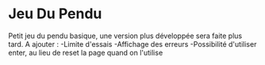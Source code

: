 # Jeu Du Pendu

Petit jeu du pendu basique, une version plus développée sera faite plus tard.
A ajouter : 
  -Limite d'essais
  -Affichage des erreurs
  -Possibilité d'utiliser enter, au lieu de reset la page quand on l'utilise
